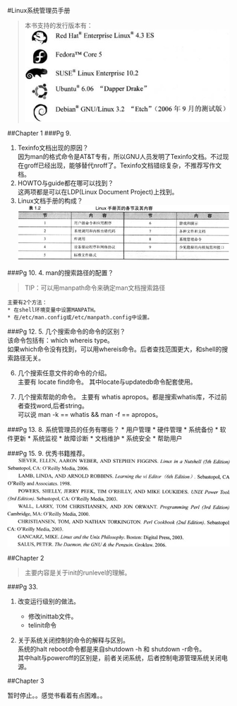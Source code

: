 #Linux系统管理员手册
>本书支持的发行版本有：![Linux发行版本](1.jpg)

##Chapter 1
###Pg 9.
1. Texinfo文档出现的原因？   
因为man的格式命令是AT&T专有，所以GNU人员发明了Texinfo文档。不过现在groff已经出现，能够替代nroff了。Texinfo文档错综复杂，不推荐写作文档。
2. HOWTO与guide都在哪可以找到？  
这两项都是可以在LDP(Linux Document Project)上找到。
3. Linux文档手册的构成？  
![man的分类](2.jpg.jpg)

###Pg 10.
4. man的搜索路径的配置？  
>TIP：可以用manpath命令来确定man文档搜索路径  

	主要有2个方法： 
	* 在shell环境变量中设置MANPATH。
	* 在/etc/man.config或/etc/manpath.config中设置。  

###Pg 12. 
5. 几个搜索命令的命令的区别？  
	该命令包括有：which whereis type。  
	如果which命令没有找到，可以用whereis命令。后者查找范围更大，和shell的搜索路径无关。 

6. 几个搜索任意文件的命令的介绍。  
	主要有 locate find命令。 其中locate与updatedb命令配套使用。
	
7. 几个搜索帮助的命令。
	主要有 whatis apropos。都是搜索whatis库，不过前者查找word,后者string。  
	可以说 man -k == whatis && man -f == apropos。
	
###Pg 13.
8. 系统管理员的任务有哪些？ 
	* 用户管理
	* 硬件管理
	* 系统备份
	* 软件更新
	* 系统监视
	* 故障诊断
	* 文档维护
	* 系统安全
	* 帮助用户
	
###Pg 15.
9. 优秀书籍推荐。  
![books](3.jpg)

##Chapter 2
>主要内容是关于init的runlevel的理解。

###Pg 33.
1. 改变运行级别的做法。  
	* 修改inittab文件。
	* telinit命令
	
2. 关于系统关闭控制的命令的解释与区别。  
	系统的halt reboot命令都是来自shutdown -h 和 shutdown -r命令。  
	其中halt与poweroff的区别是，前者关闭系统，后者控制电源管理系统关闭电源。 


##Chapter 3

暂时停止。。感觉书看着有点困难。。
